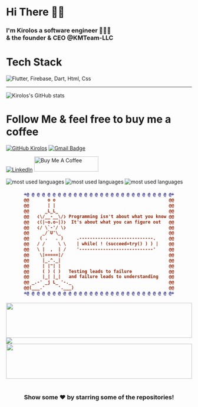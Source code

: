 # Hi There 👋🏽
<h3> I'm Kirolos a software engineer 👨🏽‍💻<br> &
the founder & CEO @KMTeam-LLC</h3>

# Tech Stack
<img src="https://skillicons.dev/icons?i=flutter,firebase,dart,html,css" title="Flutter, Firebase, Dart, HTML, CSS" alt="Flutter, Firebase, Dart, Html, Css" /> <br />
___
![Kirolos's GitHub stats](https://github-readme-stats.vercel.app/api?username=KirolosMFahem&show_icons=true&theme=tokyonight) 
# Follow Me & feel free to buy me a coffee
[![GitHub Kirolos](https://img.shields.io/github/followers/KirolosMFahem?label=follow&style=social)](https://github.com/KirolosMFahem)
[![Gmail Badge](https://img.shields.io/badge/-kiroooelsoyagh@gmail.com-c14438?style=flat-square&logo=Gmail&logoColor=white&link=mailto:kiroooelsoyagh@gmail.com)](mailto:kiroooelsoyagh@gmail.com)

[![LinkedIn](https://img.shields.io/badge/linkedin-%230077B5.svg?style=for-the-badge&logo=linkedin&logoColor=white)](https://www.linkedin.com/in/kirolos-m-fahem-11bb66201/)
<a href="https://www.buymeacoffee.com/KMTeam" target="_blank"><img src="https://cdn.buymeacoffee.com/buttons/default-orange.png" alt="Buy Me A Coffee" height="41" width="174"></a>
<br />
              
<img align="center" align="left" src="https://github-readme-stats.vercel.app/api/top-langs?username=KirolosMFahem&show_icons=true&locale=en&layout=compact" alt="most used languages" /> <img align="center" align="left" src="https://github-readme-stats.vercel.app/api/top-langs?username=KirolosMFahem&show_icons=true&locale=ar&layout=compact" alt="most used languages" /> <img align="center" align="left" src="https://github-readme-stats.vercel.app/api/top-langs?username=KirolosMFahem&show_icons=true&locale=de&layout=compact" alt="most used languages" />


<h4 align="center">
  
```diff
+@ @ @ @ @ @ @ @ @ @ @ @ @ @ @ @ @ @ @ @ @ @ @ @ @ @ @ @+
@@       o o                                           @@
@@       | |                                           @@
@@      _L_L_                                          @@
@@   ❮\/__-__\/❯ Programming isn't about what you know @@
@@   ❮(|~o.o~|)❯  It's about what you can figure out   @@
@@   ❮/ \`-'/ \❯                                       @@
@@     _/`U'\_                                         @@
@@    ( .   . )     .----------------------------.     @@
@@   / /     \ \    | while( ! (succeed=try() ) ) |    @@
@@   \ |  ,  | /    '----------------------------'     @@
@@    \|=====|/                                        @@
@@     |_.^._|                                         @@
@@     | |"| |                                         @@
@@     ( ) ( )   Testing leads to failure              @@
@@     |_| |_|   and failure leads to understanding    @@
@@ _.-' _j L_ '-._                                     @@
@@(___.'     '.___)                                    @@
+@ @ @ @ @ @ @ @ @ @ @ @ @ @ @ @ @ @ @ @ @ @ @ @ @ @ @ @+
```

</h4>

<img src="https://github.com/KirolosMFahem/KirolosMFahem/blob/main/49e76e0596857673c5c80c85b84394c1.gif" width=100% height=95px>

<a align="center" href="https://komarev.com/ghpvc/?username=KirolosMFahem&style=for-the-badge">
    <img src="https://komarev.com/ghpvc/?username=KirolosMFahem&style=for-the-badge">
</a>
  
<img src="https://github.com/KirolosMFahem/KirolosMFahem/blob/main/49e76e0596857673c5c80c85b84394c1.gif" width=100% height=95px>

#

<div align="center">

### Show some ❤️ by starring some of the repositories!
